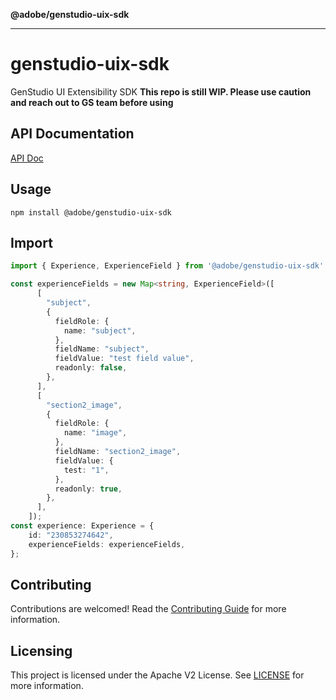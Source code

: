 **@adobe/genstudio-uix-sdk**

***

# genstudio-uix-sdk
GenStudio UI Extensibility SDK
**This repo is still WIP. Please use caution and reach out to GS team before using**

## API Documentation
[API Doc](./api/README.md)

## Usage
```
npm install @adobe/genstudio-uix-sdk
```
## Import
```ts
import { Experience, ExperienceField } from '@adobe/genstudio-uix-sdk'

const experienceFields = new Map<string, ExperienceField>([
      [
        "subject",
        {
          fieldRole: {
            name: "subject",
          },
          fieldName: "subject",
          fieldValue: "test field value",
          readonly: false,
        },
      ],
      [
        "section2_image",
        {
          fieldRole: {
            name: "image",
          },
          fieldName: "section2_image",
          fieldValue: {
            test: "1",
          },
          readonly: true,
        },
      ],
    ]);
const experience: Experience = {
    id: "230853274642",
    experienceFields: experienceFields,
};
```

## Contributing

Contributions are welcomed! Read the [Contributing Guide](_media/CONTRIBUTING.md) for more information.

## Licensing

This project is licensed under the Apache V2 License. See [LICENSE](_media/LICENSE) for more information.
